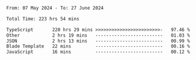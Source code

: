 
<!--START_SECTION:waka-->

```txt
From: 07 May 2024 - To: 27 June 2024

Total Time: 223 hrs 54 mins

TypeScript       220 hrs 29 mins >>>>>>>>>>>>>>>>>>>>>>>>-   97.46 %
Other            2 hrs 19 mins   -------------------------   01.03 %
JSON             2 hrs 13 mins   -------------------------   00.99 %
Blade Template   22 mins         -------------------------   00.16 %
JavaScript       16 mins         -------------------------   00.12 %
```

<!--END_SECTION:waka-->

<!--

### Hi there 👋
**Iam-cesar/Iam-cesar** is a ✨ _special_ ✨ repository because its `README.md` (this file) appears on your GitHub profile.

Here are some ideas to get you started:

- 🔭 I’m currently working on ...
- 🌱 I’m currently learning ...
- 👯 I’m looking to collaborate on ...
- 🤔 I’m looking for help with ...
- 💬 Ask me about ...
- 📫 How to reach me: ...
- 😄 Pronouns: ...
- ⚡ Fun fact: ...
-->
